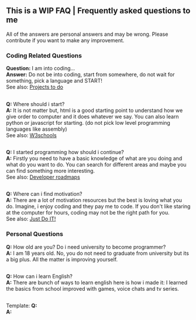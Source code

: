 ## This is a WIP FAQ | Frequently asked questions to me

All of the answers are personal answers and may be wrong. Please contribute if you want to make any improvement.

### Coding Related Questions

**Question:** I am into coding...\
**Answer:** Do not be into coding, start from somewhere, do not wait for something, pick a language and START! \
See also: [Projects to do](https://github.com/practical-tutorials/project-based-learning)

##

**Q:** Where should i start?\
**A:** It is not matter but, html is a good starting point to understand how we give order to computer and it does whatever we say. You can also learn python or javascript for starting. (do not pick low level programming languages like assembly) \
See also: [W3schools](https://www.w3schools.com/)

##

**Q:** I started programming how should i continue?\
**A:** Firstly you need to have a basic knowledge of what are you doing and what do you want to do. You can search for different areas and maybe you can find something more interesting. \
See also: [Developer roadmaps](https://roadmap.sh)

##

**Q:** Where can i find motivation?\
**A:** There are a lot of motivation resources but the best is loving what you do. Imagine, i enjoy coding and they pay me to code. If you don't like staring at the computer for hours, coding may not be the right path for you. \
See also: [Just Do IT!](https://www.youtube.com/watch?v=ZXsQAXx_ao0)



### Personal Questions

**Q:** How old are you? Do i need university to become programmer?\
**A:** I am 18 years old. No, you do not need to graduate from university but its a big plus. All the matter is improving yourself.

##

**Q:** How can i learn English?\
**A:** There are bunch of ways to learn english here is how i made it: I learned the basics from school improved with games, voice chats and tv series.

##

Template:
**Q:**\
**A:**
##
